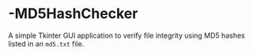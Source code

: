 # -MD5HashChecker
A simple Tkinter GUI application to verify file integrity using MD5 hashes listed in an `md5.txt` file.
